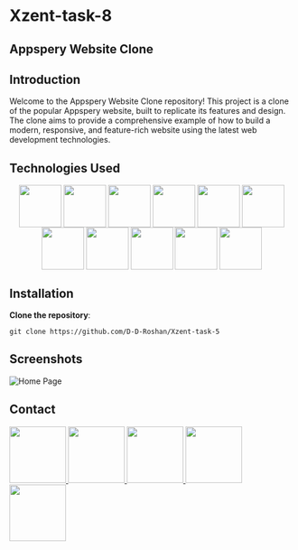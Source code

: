 # Xzent-task-8


## Appspery Website Clone

## Introduction
Welcome to the Appspery Website Clone repository! This project is a clone of the popular Appspery website, built to replicate its features and design. The clone aims to provide a comprehensive example of how to build a modern, responsive, and feature-rich website using the latest web development technologies.


## Technologies Used

<div align="center">
<img align="center" height="75" width="75" src="https://skillicons.dev/icons?i=html"/>
<img align="center" height="75" width="75" src="https://skillicons.dev/icons?i=css"/>
<img align="center" height="75" width="75" src="https://skillicons.dev/icons?i=js"/>
<img align="center" height="75" width="75" src="https://skillicons.dev/icons?i=bootstrap"/>
<img align="center" height="75" width="75" src="https://skillicons.dev/icons?i=tailwindcss"/>
<img align="center" height="75" width="75" src="https://skillicons.dev/icons?i=nodejs"/>
<img align="center" height="75" width="75" src="https://skillicons.dev/icons?i=react"/>
<img align="center" height="75" width="75" src="https://skillicons.dev/icons?i=nextjs"/>
<img align="center" height="75" width="75" src="https://skillicons.dev/icons?i=git"/>
<img align="center" height="75" width="75" src="https://skillicons.dev/icons?i=netlify"/>
<img align="center" height="75" width="75" src="https://skillicons.dev/icons?i=vscode"/>
</div>

## Installation

 **Clone the repository**:
 
    git clone https://github.com/D-D-Roshan/Xzent-task-5


## Screenshots
![Home Page](https://github.com/D-D-Roshan/Xzent-task-5/blob/main/Sample%20images/Screenshot%20(18).png)



## Contact
<div>
<a href="https://www.facebook.com/roshan.d.942145">
<img width="100" height="100" src="https://user-images.githubusercontent.com/74038190/235294010-ec412ef5-e3da-4efa-b1d4-0ab4d4638755.gif" target="_blank"/>
</a> 
<a href="https://discord.com/invite/M8he9HxQ">
<img width="100" height="100" src="https://user-images.githubusercontent.com/74038190/235294015-47144047-25ab-417c-af1b-6746820a20ff.gif" target="_blank"/>
</a> 
<a href="https://www.linkedin.com/in/d-d-roshan">
<img width="100" height="100" src="https://user-images.githubusercontent.com/74038190/235294012-0a55e343-37ad-4b0f-924f-c8431d9d2483.gif" target="_blank"/>
</a>  
<a href="https://www.instagram.com/d_roshan_official">
<img width="100" height="100" src="https://user-images.githubusercontent.com/74038190/235294013-a33e5c43-a01c-43f6-b44d-a406d8b4ab75.gif" target="_blank"/>
</a>  
<a href="https://github.com/D-D-Roshan/D-D-Roshan">
<img width="100" height="100" src="https://img.icons8.com/?size=100&id=akG4VRhAoSii&format=png&color=000000" target="_blank"/>
</a> 
</div>
